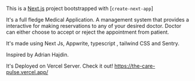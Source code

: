 This is a [Next.js](https://nextjs.org/) project bootstrapped with [`create-next-app`]

It's a full fledge Medical Application. A management system that provides a interactive for making reservations to any of your desired doctor. Doctor can either choose to accept or reject the appointment from patient.

It's made using Next Js, Appwrite, typescript , tailwind CSS and Sentry. 

Inspired by Adrian Hajdin.

It's Deployed on Vercel Server. Check it out!
https://the-care-pulse.vercel.app/
